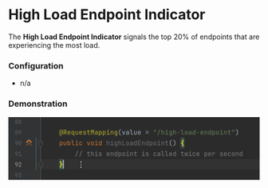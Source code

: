# High Load Endpoint Indicator

The **High Load Endpoint Indicator** signals the top 20% of endpoints that are experiencing the most load.

### Configuration

- n/a

### Demonstration

![](../../../assets/screencasts/high-load.gif)
